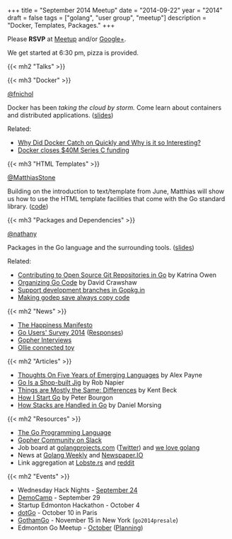 +++
title = "September 2014 Meetup"
date = "2014-09-22"
year = "2014"
draft = false
tags = ["golang", "user group", "meetup"]
description = "Docker, Templates, Packages."
+++

Please **RSVP** at [Meetup](https://www.meetup.com/startupedmonton/events/199276992/) and/or [Google+](https://plus.google.com/events/cc2emrbrmvg6sa9f8svlu2tu2k4).

We get started at 6:30 pm, pizza is provided.

{{< mh2 "Talks" >}}

{{< mh3 "Docker" >}}

[@fnichol](https://twitter.com/fnichol)

Docker has been _taking the cloud by storm._ Come learn about containers and distributed applications. ([slides](https://speakerdeck.com/fnichol/edmonton-go-september-2014-docker))

Related:

- [Why Did Docker Catch on Quickly and Why is it so Interesting?](http://thenewstack.io/why-did-docker-catch-on-quickly-and-why-is-it-so-interesting/)
- [Docker closes $40M Series C funding](https://blog.docker.com/2014/09/docker-closes-40m-series-c-led-by-sequoia/)

{{< mh3 "HTML Templates" >}}

[@MatthiasStone](https://twitter.com/MatthiasStone)

Building on the introduction to text/template from June, Matthias will show us how to use the HTML template facilities that come with the Go standard library. ([code](https://github.com/edmontongo/presentations/tree/master/2014-09/html-templates))

{{< mh3 "Packages and Dependencies" >}}

[@nathany](https://twitter.com/nathany)

Packages in the Go language and the surrounding tools. ([slides](https://speakerdeck.com/nathany/go-packages))

Related:

- [Contributing to Open Source Git Repositories in Go](https://blog.splice.com/contributing-open-source-git-repositories-go/) by Katrina Owen
- [Organizing Go Code](https://talks.golang.org/2014/organizeio.slide#1) by David Crawshaw
- [Support development branches in Gopkg.in](https://github.com/niemeyer/gopkg/issues/25)
- [Making godep save always copy code](https://docs.google.com/document/d/1Dxo9PHfNVETus0UCAuviysZZAr2Hv_vPBMK1-9jBU4M/edit)

{{< mh2 "News" >}}

- [The Happiness Manifesto](https://github.com/scottefein/the-happiness-manifesto)
- [Go Users' Survey 2014](https://docs.google.com/forms/d/1FLPeANe5Dwqz473lgdxxdc6xumDKTQ7KEqmRvazm2a4/viewform) ([Responses](https://docs.google.com/forms/d/1FLPeANe5Dwqz473lgdxxdc6xumDKTQ7KEqmRvazm2a4/viewanalytics))
- [Gopher Interviews](http://list.ly/list/Pak-gopher-interviews)
- [Ollie connected toy](http://www.gosphero.com/ollie/)

{{< mh2 "Articles" >}}

- [Thoughts On Five Years of Emerging Languages](https://al3x.net/2014/09/16/thoughts-on-five-years-of-emerging-languages.html) by Alex Payne
- [Go Is a Shop-built Jig](http://robnapier.net/go-is-a-shop-built-jig) by Rob Napier
- [Things are Mostly the Same: Differences](https://www.facebook.com/notes/kent-beck/things-are-mostly-the-same-differences/824835944215938) by Kent Beck
- [How I Start Go](http://howistart.org/posts/go/1) by Peter Bourgon
- [How Stacks are Handled in Go](https://blog.cloudflare.com/how-stacks-are-handled-in-go/) by Daniel Morsing

{{< mh2 "Resources" >}}

- [The Go Programming Language](https://golang.org//)
- [Gopher Community on Slack](https://blog.gopheracademy.com/gophers-slack-community)
- Job board at [golangprojects.com](https://www.golangprojects.com/) ([Twitter](https://twitter.com/golangprojects)) and [we love golang](https://www.welovegolang.com/)
- News at [Golang Weekly](https://golangweekly.com/) and [Newspaper.IO](http://www.newspaper.io/golang)
- Link aggregation at [Lobste.rs](https://lobste.rs/t/go) and [reddit](https://www.reddit.com/r/golang/)

{{< mh2 "Events" >}}

- Wednesday Hack Nights - [September 24](https://www.meetup.com/startupedmonton/events/205972242/)
- [DemoCamp](https://www.meetup.com/startupedmonton/events/206914442/) - September 29
- Startup Edmonton Hackathon - October 4
- [dotGo](https://www.dotgo.eu/) - October 10 in Paris
- [GothamGo](http://gothamgo.com/) - November 15 in New York (`go2014presale`)
- Edmonton Go Meetup - [October](/meetup/2014-10/) ([Planning](https://github.com/edmontongo/presentations/issues/13))
